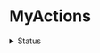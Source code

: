 # MyActions

<details>
   <summary>Status</summary>

- [![JD_GetFollowGift](https://github.com/JaimeZeng/MyActions/actions/workflows/JD_GetFollowGift.yaml/badge.svg)](https://github.com/JaimeZeng/MyActions/actions/workflows/JD_GetFollowGift.yaml)
- [![JD_OpenCard](https://github.com/JaimeZeng/MyActions/actions/workflows/JD_DailyBonus.yaml/badge.svg)](https://github.com/JaimeZeng/MyActions/actions/workflows/JD_DailyBonus.yaml)
- [![JD_QJD](https://github.com/JaimeZeng/MyActions/actions/workflows/JD_QJD.yaml/badge.svg)](https://github.com/JaimeZeng/MyActions/actions/workflows/JD_QJD.yaml)
</details>
